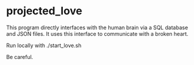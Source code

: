 # projected_love
This program directly interfaces with the human brain via a SQL database and JSON files. It uses this interface to communicate with a broken heart.

Run locally with ./start_love.sh

Be careful.
